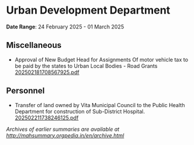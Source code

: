 # Urban Development Department

**Date Range**: 24 February 2025 - 01 March 2025


## Miscellaneous
- Approval of New Budget Head for Assignments Of motor vehicle tax to be paid by the states to Urban Local Bodies - Road Grants\
  [202502181708567925.pdf](https://gr.maharashtra.gov.in/Site/Upload/Government%20Resolutions/English/202502181708567925.pdf)

## Personnel
- Transfer of land owned by Vita Municipal Council to the Public Health Department for construction of Sub-District Hospital.\
  [202502211738246125.pdf](https://gr.maharashtra.gov.in/Site/Upload/Government%20Resolutions/English/202502211738246125.pdf)


*Archives of earlier summaries are available at http://mahsummary.orgpedia.in/en/archive.html*